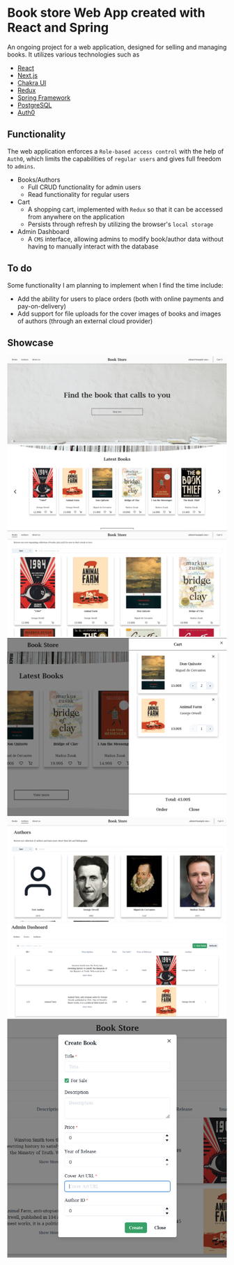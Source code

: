 # Book store Web App created with React and Spring

An ongoing project for a web application, designed for selling and managing books. It utilizes various technologies such as

- [React](https://reactjs.org/)
- [Next.js](https://nextjs.org/)
- [Chakra UI](https://chakra-ui.com/)
- [Redux](https://redux.js.org/)
- [Spring Framework](https://spring.io/)
- [PostgreSQL](https://www.postgresql.org/)
- [Auth0](https://auth0.com/)

## Functionality

The web application enforces a `Role-based access control` with the help of `Auth0`, which limits the capabilities of `regular users` and gives full freedom to `admins`.

- Books/Authors
  - Full CRUD functionality for admin users
  - Read functionality for regular users
- Cart
  - A shopping cart, implemented with `Redux` so that it can be accessed from anywhere on the application
  - Persists through refresh by utilizing the browser's `local storage`
- Admin Dashboard
  - A `CMS` interface, allowing admins to modify book/author data without having to manually interact with the database

## To do

Some functionality I am planning to implement when I find the time include:

- Add the ability for users to place orders (both with online payments and pay-on-delivery)
- Add support for file uploads for the cover images of books and images of authors (through an external cloud provider)

## Showcase

![Home Hero](screenshots/home_hero.jpg)
![Home Lates](screenshots/home_latest.png)
![Books Page](screenshots/books.jpg)
![Cart](screenshots/cart.png)
![Authors](screenshots/authors.png)
![Admin Books](screenshots/admin_books.png)
![Admin Create Book](screenshots/admin_create_book.png)

